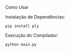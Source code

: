 Como Usar

Instalação de Dependências:
```
pip install ply
```

Execução do Compilador:
```
python main.py
```
